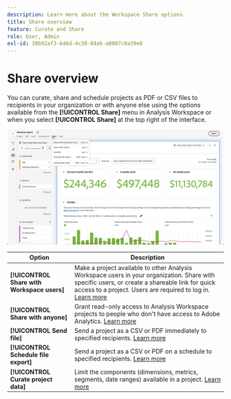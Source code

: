 ```yaml
---
description: Learn more about the Workspace Share options.
title: Share overview
feature: Curate and Share
role: User, Admin
exl-id: 38b92af3-646d-4c30-84ab-a0007c0a39e8
---
```

# Share overview

You can curate, share and schedule projects as PDF or CSV files to recipients in your organization or with anyone else using the options available from the **[!UICONTROL Share]** menu in Analysis Workspace or when you select **[!UICONTROL Share]** at the top right of the interface.

![Share options](assets/share-options.png)

| Option|Description|
|---|---|
| **[!UICONTROL Share with Workspace users]** | Make a project available to other Analysis Workspace users in your organization. Share with specific users, or create a shareable link for quick access to a project. Users are required to log in. [Learn more](/help/analysis-workspace/curate-share/share-projects.md)|
| **[!UICONTROL Share with anyone]** |Grant read-only access to Analysis Workspace projects to people who don't have access to Adobe Analytics. [Learn more](/help/analysis-workspace/curate-share/share-projects.md)|
| **[!UICONTROL Send file]** |Send a project as a CSV or PDF immediately to specified recipients. [Learn more](/help/analysis-workspace/export/t-schedule-report.md)|
| **[!UICONTROL Schedule file export]** |Send a project as a CSV or PDF on a schedule to specified recipients. [Learn more](/help/analysis-workspace/export/t-schedule-report.md)|
| **[!UICONTROL Curate project data]** | Limit the components (dimensions, metrics, segments, date ranges) available in a project. [Learn more](/help/analysis-workspace/curate-share/curate.md)|
